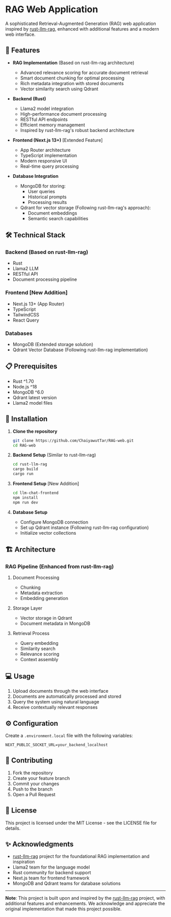 # RAG Web Application

A sophisticated Retrieval-Augmented Generation (RAG) web application inspired by [rust-llm-rag](https://github.com/Rayato159/rust-llm-rag), enhanced with additional features and a modern web interface.

## 🚀 Features

- **RAG Implementation** (Based on rust-llm-rag architecture)
  - Advanced relevance scoring for accurate document retrieval
  - Smart document chunking for optimal processing
  - Rich metadata integration with stored documents
  - Vector similarity search using Qdrant

- **Backend (Rust)**
  - Llama2 model integration
  - High-performance document processing
  - RESTful API endpoints
  - Efficient memory management
  - Inspired by rust-llm-rag's robust backend architecture

- **Frontend (Next.js 13+)** [Extended Feature]
  - App Router architecture
  - TypeScript implementation
  - Modern responsive UI
  - Real-time query processing

- **Database Integration**
  - MongoDB for storing:
    - User queries
    - Historical prompts
    - Processing results
  - Qdrant for vector storage (Following rust-llm-rag's approach):
    - Document embeddings
    - Semantic search capabilities

## 🛠️ Technical Stack

### Backend (Based on rust-llm-rag)
- Rust
- Llama2 LLM
- RESTful API
- Document processing pipeline

### Frontend [New Addition]
- Next.js 13+ (App Router)
- TypeScript
- TailwindCSS
- React Query

### Databases
- MongoDB (Extended storage solution)
- Qdrant Vector Database (Following rust-llm-rag implementation)

## 📋 Prerequisites

- Rust ^1.70
- Node.js ^18
- MongoDB ^6.0
- Qdrant latest version
- Llama2 model files

## 🔧 Installation

1. **Clone the repository**
   ```bash
   git clone https://github.com/ChaiyawutTar/RAG-web.git
   cd RAG-web
   ```

2. **Backend Setup** (Similar to rust-llm-rag)
   ```bash
   cd rust-llm-rag
   cargo build
   cargo run
   ```

3. **Frontend Setup** [New Addition]
   ```bash
   cd llm-chat-frontend
   npm install
   npm run dev
   ```

4. **Database Setup**
   - Configure MongoDB connection
   - Set up Qdrant instance (Following rust-llm-rag configuration)
   - Initialize vector collections

## 🏗️ Architecture

### RAG Pipeline (Enhanced from rust-llm-rag)
1. Document Processing
   - Chunking
   - Metadata extraction
   - Embedding generation

2. Storage Layer
   - Vector storage in Qdrant
   - Document metadata in MongoDB

3. Retrieval Process
   - Query embedding
   - Similarity search
   - Relevance scoring
   - Context assembly

## 💻 Usage

1. Upload documents through the web interface
2. Documents are automatically processed and stored
3. Query the system using natural language
4. Receive contextually relevant responses

## ⚙️ Configuration

Create a `.environment.local` file with the following variables:

```env
NEXT_PUBLIC_SOCKET_URL=your_backend_localhost
```

## 🤝 Contributing

1. Fork the repository
2. Create your feature branch
3. Commit your changes
4. Push to the branch
5. Open a Pull Request

## 📝 License

This project is licensed under the MIT License - see the LICENSE file for details.

## ✨ Acknowledgments

- [rust-llm-rag](https://github.com/Rayato159/rust-llm-rag) project for the foundational RAG implementation and inspiration
- Llama2 team for the language model
- Rust community for backend support
- Next.js team for frontend framework
- MongoDB and Qdrant teams for database solutions

---
**Note**: This project is built upon and inspired by the [rust-llm-rag](https://github.com/Rayato159/rust-llm-rag) project, with additional features and enhancements. We acknowledge and appreciate the original implementation that made this project possible.

